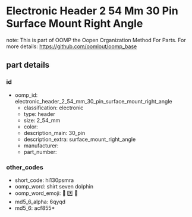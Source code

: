 # Electronic Header 2 54 Mm 30 Pin Surface Mount Right Angle  

note: This is part of OOMP the Oopen Organization Method For Parts. For more details: https://github.com/oomlout/oomp_base

##  part details





### id
* oomp_id: electronic_header_2_54_mm_30_pin_surface_mount_right_angle
  * classification: electronic
  * type: header
  * size: 2_54_mm
  * color: 
  * description_main: 30_pin
  * description_extra: surface_mount_right_angle
  * manufacturer: 
  * part_number: 

### other_codes
* short_code: hi130psmra
* oomp_word: shirt seven dolphin
* oomp_word_emoji: :shirt: :seven: :dolphin:
* md5_6_alpha: 6qyqd
* md5_6: acf855* 